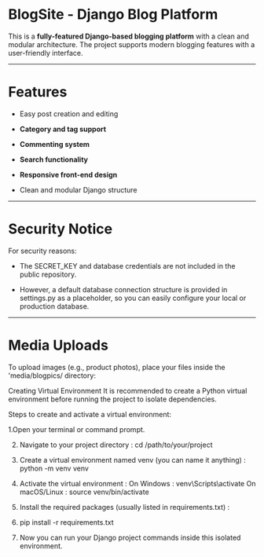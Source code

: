 # BlogSite - Django Blog Platform
This is a **fully-featured Django-based blogging platform** with a clean and modular architecture. The project supports modern blogging features with a user-friendly interface.

---

# Features

- Easy post creation and editing

- **Category and tag support**

- **Commenting system**

- **Search functionality**

- **Responsive front-end design**

- Clean and modular Django structure

---

# Security Notice

For security reasons:

- The SECRET_KEY and database credentials are not included in the public repository.

- However, a default database connection structure is provided in settings.py as a placeholder, so you can easily configure your local or production database.

---

# Media Uploads

To upload images (e.g., product photos), place your files inside the 'media/blogpics/ directory:


Creating Virtual Environment
It is recommended to create a Python virtual environment before running the project to isolate dependencies.

Steps to create and activate a virtual environment:

1.Open your terminal or command prompt.

2. Navigate to your project directory :
 cd /path/to/your/project
 
3. Create a virtual environment named venv (you can name it anything) :
  python -m venv venv

4. Activate the virtual environment :
  On Windows : venv\Scripts\activate
  On macOS/Linux : source venv/bin/activate

5. Install the required packages (usually listed in requirements.txt) :
6.   pip install -r requirements.txt

6. Now you can run your Django project commands inside this isolated environment.



